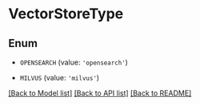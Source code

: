 # VectorStoreType


## Enum

* `OPENSEARCH` (value: `'opensearch'`)

* `MILVUS` (value: `'milvus'`)

[[Back to Model list]](../README.md#documentation-for-models) [[Back to API list]](../README.md#documentation-for-api-endpoints) [[Back to README]](../README.md)


